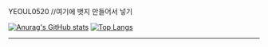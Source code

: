 YEOUL0520
//여기에 뱃지 만들어서 넣기

[![Anurag's GitHub stats](https://github-readme-stats.vercel.app/api?username=yeoul0520&theme=buefy&show_icons=true)](https://github.com/anuraghazra/github-readme-stats)
[![Top Langs](https://github-readme-stats.vercel.app/api/top-langs/?username=yeoul0520&theme=buefy&layout=compact)](https://github.com/anuraghazra/github-readme-stats)

---
